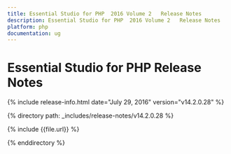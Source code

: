 ```yaml
---
title: Essential Studio for PHP  2016 Volume 2   Release Notes  
description: Essential Studio for PHP  2016 Volume 2   Release Notes  
platform: php
documentation: ug
---
```


# Essential Studio for PHP  Release Notes  

{% include release-info.html date="July 29, 2016" version="v14.2.0.28" %} 

{% directory path: _includes/release-notes/v14.2.0.28 %}

{% include {{file.url}} %}

{% enddirectory %}